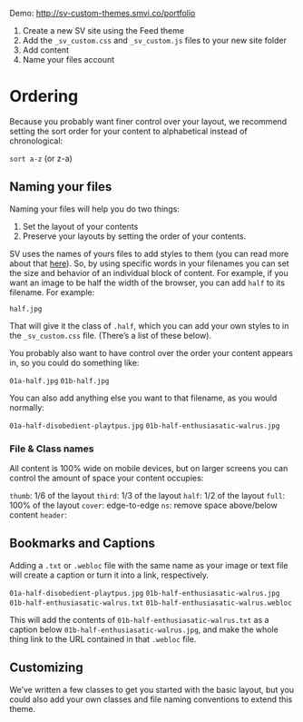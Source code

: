 Demo: http://sv-custom-themes.smvi.co/portfolio

1. Create a new SV site using the Feed theme
2. Add the `_sv_custom.css` and `_sv_custom.js` files to your new site folder
3. Add content
4. Name your files account


# Ordering
Because you probably want finer control over your layout, we recommend setting the sort order for your content to alphabetical instead of chronological:

`sort a-z` (or z-a)

## Naming your files
Naming your files will help you do two things:

1. Set the layout of your contents
2. Preserve your layouts by setting the order of your contents.

SV uses the names of yours files to add styles to them (you can read more about that [here]()). So, by using specific words in your filenames you can set the size and behavior of an individual block of content. For example, if you want an image to be half the width of the browser, you can add `half` to its filename. For example:

`half.jpg`

That will give it the class of `.half`, which you can add your own styles to in the `_sv_custom.css` file. (There’s a list of these below).

You probably also want to have control over the order your content appears in, so you could do something like:

`01a-half.jpg`
`01b-half.jpg`

You can also add anything else you want to that filename, as you would normally:

`01a-half-disobedient-playtpus.jpg`
`01b-half-enthusiasatic-walrus.jpg`

### File & Class names
All content is 100% wide on mobile devices, but on larger screens you can control the amount of space your content occupies:

`thumb`: 1/6 of the layout
`third`: 1/3 of the layout
`half`: 1/2 of the layout
`full`: 100% of the layout
`cover`: edge-to-edge
`ns`: remove space above/below content
`header`: 

## Bookmarks and Captions
Adding a `.txt` or `.webloc` file with the same name as your image or text file will create a caption or turn it into a link, respectively.

`01a-half-disobedient-playtpus.jpg`
`01b-half-enthusiasatic-walrus.jpg`
`01b-half-enthusiasatic-walrus.txt`
`01b-half-enthusiasatic-walrus.webloc`

This will add the contents of `01b-half-enthusiasatic-walrus.txt` as a caption below `01b-half-enthusiasatic-walrus.jpg`, and make the whole thing link to the URL contained in that `.webloc` file.

## Customizing
We’ve written a few classes to get you started with the basic layout, but you could also add your own classes and file naming conventions to extend this theme.